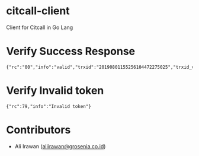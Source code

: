 # citcall-client
Client for Citcall in Go Lang

# Verify Success Response

    {"rc":"00","info":"valid","trxid":"20190801155256104472275025","trxid_verify":"20190801155200606557556587","msisdn":"+6281234567890","token":null,"token_verify":"12345"} 

# Verify Invalid token

    {"rc":79,"info":"Invalid token"}

 # Contributors
- Ali Irawan (aliirawan@grosenia.co.id)   
